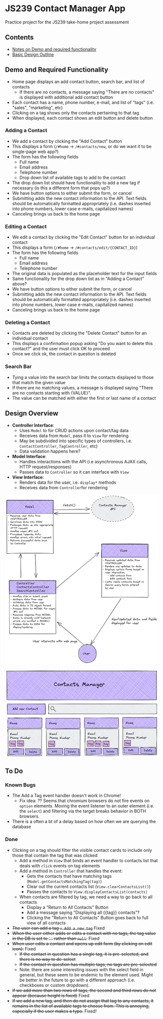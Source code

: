 # JS239 Contact Manager App

Practice project for the JS239 take-home project assessment

## Contents

- [Notes on Demo and required functionality](#demo-and-required-functionality)
- [Basic Design Outline](#design-overview)

## Demo and Required Functionality

- Home page displays an add contact button, search bar, and list of contacts
  - If there are no contacts, a message saying "There are no contacts" is displayed with additional add contact button
- Each contact has a name, phone number, e-mail, and list of "tags" (i.e. "sales", "marketing", etc)
- Clicking on a tag shows only the contacts pertaining to that tag
- When displayed, each contact shows an edit button and delete button

### Adding a Contact

- We add a contact by clicking the "Add Contact" button
- This displays a form (`/#home` -> `/#contacts/new`, or do we want it to be single-page web app?)
- The form has the following fields
  - Full name
  - Email address
  - Telephone number
  - Drop down list of available tags to add to the contact
- The drop down list should have functionality to add a new tag if necessary (is this a different form that pops up?)
- We have button options to either submit the form, or cancel
- Submitting adds the new contact information to the API. Text fields should be automatically formatted appropriately (i.e. dashes inserted into phone numbers, lower case e-mails, capitalized names)
- Canceling brings us back to the home page

### Editing a Contact

- We edit a contact by clicking the "Edit Contact" button for an individual contact
- This displays a form (`/#home` -> `/#contacts/edit/{CONTACT_ID}`)
- The form has the following fields
  - Full name
  - Email address
  - Telephone number
- The original data is populated as the placeholder text for the input fields
- Same functionality for the drop down list as in "Adding a Contact" above?
- We have button options to either submit the form, or cancel
- Submitting adds the new contact information to the API. Text fields should be automatically formatted appropriately (i.e. dashes inserted into phone numbers, lower case e-mails, capitalized names)
- Canceling brings us back to the home page

### Deleting a Contact

- Contacts are deleted by clicking the "Delete Contact" button for an individual contact
- This displays a confirmation popup asking "Do you want to delete this contact?" and the user must click OK to proceed
- Once we click ok, the contact in question is deleted

### Search Bar

- Tying a value into the search bar limits the contacts displayed to those that match the given value
- If there are no matching values, a message is displayed saying "There are no contacts starting with {VALUE}".
- The value can be matched with either the first or last name of a contact

## Design Overview

- **Controller Interface**:
  - Uses `Model` to for CRUD actions upon contact/tag data
  - Receives data from `Model`, pass it to `View` for rendering
  - May be subdivided into specific types of controllers, i.e. `ContactController`, `TagController`, etc)
  - Data validation happens here?
- **Model Interface**:
  - Handles interactions with the API (i.e asynchronous AJAX calls, HTTP request/responses)
  - Passes data to `Controller` so it can interface with `View`
- **View Interface**:
  - Renders data for the user, i.e. `display*` methods
  - Receives data from `Controller`for rendering

![Front-End Components](./resources/JS230_contacts_manager_components.excalidraw.png)

![Basic Page Design](./resources/JS230_contacts_manager_index.excalidraw.png)

## To Do

### Known Bugs

- The Add a Tag event handler doesn't work in Chrome!
  - Fix idea: ?? Seems that chromium browsers do not fire events on `option` elements. Moving the event listener to an outer element (i.e. the `select`) and filtering via the target breaks behavior in BOTH browsers.
- There is a often a bt of a delay based on how often we are querying the database

### Done

- Clicking on a tag should filter the visible contact cards to include only those that contain the tag that was clicked
  - Add a method in `View` that binds an event handler to contacts list that deals with `click` events on tag elements
  - Add a method in `Controller` that handles the event:
    - Gets the contacts that have matching tags (`Model.getContactsMatchingTag(tag)`)
    - Clear out the current contacts list (`View.clearContactsList()`)
    - Passes the contacts to `View.displayContactsList(contacts)`
  - When contacts are filtered by tag, we need a way to go back to all contacts
    - Display a "Return to All Contacts" Button
    - Add a message saying "Displaying all {{tag}} contacts"?
    - Clicking the "Return to All Contacts" Button goes back to full view of all contacts
- ~~The user can add a tag `+ Add a new tag`~~ Fixed
- ~~When the user either adds or edits a contact with no tags, the tag value in the DB is set to `''` rather than `null`.~~ Fixed
- ~~When user edits a contact and opens up edit form (by clicking on edit icon):~~ Fixed
  - ~~If the contact in question has a single tag, it is pre-selected, and there is no way to de-select~~
  - ~~If the contact in question has multiple tags, no tags are pre-selected~~
  - Note: there are some interesting issues with the select field in general, but these seem to be endemic to the element used. Might be better in the future to go with a different approach (i.e. checkboxes or custom dropdown).
- ~~If we add more than two rows of tags, the second and third rows do not appear (because height is fixed)~~ Fixed
- ~~If we add a new tag, and then do not assign that tag to any contacts, it remains in the list of available tags to choose from. This is annoying, especially if the user makes a typo.~~ Fixed!
